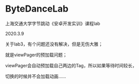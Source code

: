 # ByteDanceLab
上海交通大学字节跳动《安卓开发实训》课程lab


2020.3.9

关于lab3，有个问题还没有解决，但是无伤大雅；

就是viewPager的预加载问题；

viewPager会自动预加载自己两边的Tag，所以如果等待时间较长，

切换的时候并不会加载动画......
